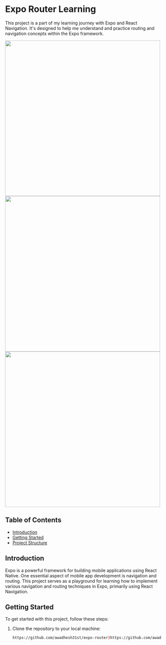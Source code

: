 # Expo Router Learning

This project is a part of my learning journey with Expo and React Navigation. It's designed to help me understand and practice routing and navigation concepts within the Expo framework.

<img src="https://github.com/awadhesh31st/native-project/assets/91739540/5185059e-5b1b-47a9-a909-f850bed80d0e" width="auto" height="500px">
<img src="https://github.com/awadhesh31st/expo-router/assets/91739540/a18419f5-479e-4543-9edc-6c808ca332f4" width="auto" height="500px">
<img src="https://github.com/awadhesh31st/expo-router/assets/91739540/2fe784d5-f90f-40e5-8df6-60f9ff31e23a" width="auto" height="500px">


## Table of Contents

- [Introduction](#introduction)
- [Getting Started](#getting-started)
- [Project Structure](#project-structure)

## Introduction

Expo is a powerful framework for building mobile applications using React Native. One essential aspect of mobile app development is navigation and routing. This project serves as a playground for learning how to implement various navigation and routing techniques in Expo, primarily using React Navigation.

## Getting Started

To get started with this project, follow these steps:

1. Clone the repository to your local machine:

   ```bash
   https://github.com/awadhesh31st/expo-router)https://github.com/awadhesh31st/expo-router
